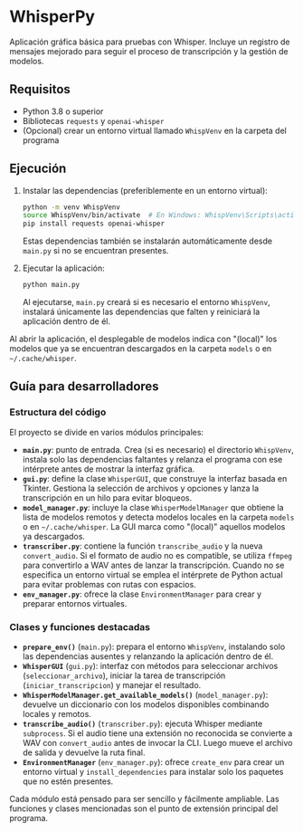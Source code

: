 # WhisperPy

Aplicación gráfica básica para pruebas con Whisper.
Incluye un registro de mensajes mejorado para seguir el proceso de
transcripción y la gestión de modelos.

## Requisitos

- Python 3.8 o superior
- Bibliotecas `requests` y `openai-whisper`
- (Opcional) crear un entorno virtual llamado `WhispVenv` en la carpeta del programa

## Ejecución

1. Instalar las dependencias (preferiblemente en un entorno virtual):
   ```bash
   python -m venv WhispVenv
   source WhispVenv/bin/activate  # En Windows: WhispVenv\Scripts\activate
   pip install requests openai-whisper
   ```
   Estas dependencias también se instalarán automáticamente desde
   `main.py` si no se encuentran presentes.

2. Ejecutar la aplicación:
   ```bash
   python main.py
   ```
   Al ejecutarse, `main.py` creará si es necesario el entorno `WhispVenv`,
   instalará únicamente las dependencias que falten y reiniciará la
   aplicación dentro de él.

Al abrir la aplicación, el desplegable de modelos indica con "(local)" los
modelos que ya se encuentran descargados en la carpeta `models` o en
`~/.cache/whisper`.

## Guía para desarrolladores

### Estructura del código

El proyecto se divide en varios módulos principales:

- **`main.py`**: punto de entrada. Crea (si es necesario) el directorio
  `WhispVenv`, instala solo las dependencias faltantes y relanza el programa
  con ese intérprete antes de mostrar la interfaz gráfica.
- **`gui.py`**: define la clase `WhisperGUI`, que construye la interfaz
  basada en Tkinter. Gestiona la selección de archivos y opciones y lanza
  la transcripción en un hilo para evitar bloqueos.
- **`model_manager.py`**: incluye la clase `WhisperModelManager` que
  obtiene la lista de modelos remotos y detecta modelos locales en la
  carpeta `models` o en `~/.cache/whisper`. La GUI marca como "(local)"
  aquellos modelos ya descargados.
- **`transcriber.py`**: contiene la función `transcribe_audio` y la nueva
  `convert_audio`. Si el formato de audio no es compatible, se utiliza
  `ffmpeg` para convertirlo a WAV antes de lanzar la transcripción.
  Cuando no se especifica un entorno virtual se emplea el intérprete de
  Python actual para evitar problemas con rutas con espacios.
- **`env_manager.py`**: ofrece la clase `EnvironmentManager` para crear y
  preparar entornos virtuales.

### Clases y funciones destacadas

- **`prepare_env()`** (`main.py`): prepara el entorno `WhispVenv`,
  instalando solo las dependencias ausentes y relanzando la aplicación
  dentro de él.
- **`WhisperGUI`** (`gui.py`): interfaz con métodos para seleccionar
  archivos (`seleccionar_archivo`), iniciar la tarea de transcripción
  (`iniciar_transcripcion`) y manejar el resultado.
- **`WhisperModelManager.get_available_models()`** (`model_manager.py`):
  devuelve un diccionario con los modelos disponibles combinando locales y
  remotos.
- **`transcribe_audio()`** (`transcriber.py`): ejecuta Whisper mediante
  `subprocess`. Si el audio tiene una extensión no reconocida se convierte
  a WAV con `convert_audio` antes de invocar la CLI. Luego mueve el archivo
  de salida y devuelve la ruta final.
- **`EnvironmentManager`** (`env_manager.py`): ofrece `create_env` para
  crear un entorno virtual y `install_dependencies` para instalar solo los
  paquetes que no estén presentes.

Cada módulo está pensado para ser sencillo y fácilmente ampliable. Las
funciones y clases mencionadas son el punto de extensión principal del
programa.
